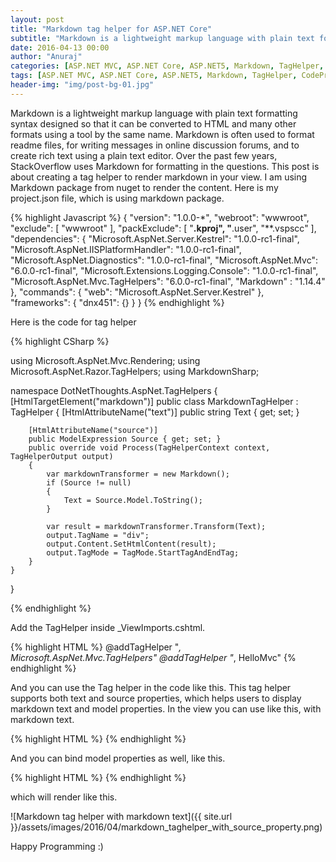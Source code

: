 ```yaml
---
layout: post
title: "Markdown tag helper for ASP.NET Core"
subtitle: "Markdown is a lightweight markup language with plain text formatting syntax designed so that it can be converted to HTML and many other formats using a tool by the same name. Markdown is often used to format readme files, for writing messages in online discussion forums, and to create rich text using a plain text editor. Over the past few years, StackOverflow uses Markdown for formatting in the questions. This post is about creating a tag helper to render markdown in your view. I am using Markdown package from nuget to render the content.."
date: 2016-04-13 00:00
author: "Anuraj"
categories: [ASP.NET MVC, ASP.NET Core, ASP.NET5, Markdown, TagHelper, CodeProject]
tags: [ASP.NET MVC, ASP.NET Core, ASP.NET5, Markdown, TagHelper, CodeProject]
header-img: "img/post-bg-01.jpg"
---
```

Markdown is a lightweight markup language with plain text formatting syntax designed so that it can be converted to HTML and many other formats using a tool by the same name. Markdown is often used to format readme files, for writing messages in online discussion forums, and to create rich text using a plain text editor. Over the past few years, StackOverflow uses Markdown for formatting in the questions. This post is about creating a tag helper to render markdown in your view. I am using Markdown package from nuget to render the content. Here is my project.json file, which is using markdown package.

{% highlight Javascript %}
{
    "version": "1.0.0-*",
    "webroot": "wwwroot",
    "exclude": [
        "wwwroot"
    ],
    "packExclude": [
        "**.kproj",
        "**.user",
        "**.vspscc"
    ],
    "dependencies": {
        "Microsoft.AspNet.Server.Kestrel": "1.0.0-rc1-final",
        "Microsoft.AspNet.IISPlatformHandler": "1.0.0-rc1-final",
        "Microsoft.AspNet.Diagnostics": "1.0.0-rc1-final",
        "Microsoft.AspNet.Mvc": "6.0.0-rc1-final",
        "Microsoft.Extensions.Logging.Console": "1.0.0-rc1-final",
        "Microsoft.AspNet.Mvc.TagHelpers": "6.0.0-rc1-final",
        "Markdown" : "1.14.4"
    },
    "commands": {
        "web": "Microsoft.AspNet.Server.Kestrel"
    },
    "frameworks": {
        "dnx451": {}
    }
}
{% endhighlight %}

Here is the code for tag helper

{% highlight CSharp %}

using Microsoft.AspNet.Mvc.Rendering;
using Microsoft.AspNet.Razor.TagHelpers;
using MarkdownSharp;

namespace DotNetThoughts.AspNet.TagHelpers
{
    [HtmlTargetElement("markdown")]
    public class MarkdownTagHelper : TagHelper
    {
        [HtmlAttributeName("text")]
        public string Text { get; set; }

        [HtmlAttributeName("source")]
        public ModelExpression Source { get; set; }
        public override void Process(TagHelperContext context, TagHelperOutput output)
        {
            var markdownTransformer = new Markdown();
            if (Source != null)
            {
                Text = Source.Model.ToString();
            }

            var result = markdownTransformer.Transform(Text);
            output.TagName = "div";
            output.Content.SetHtmlContent(result);
            output.TagMode = TagMode.StartTagAndEndTag;
        }
    }
}

{% endhighlight %}

Add the TagHelper inside _ViewImports.cshtml.

{% highlight HTML %}
@addTagHelper "*, Microsoft.AspNet.Mvc.TagHelpers"
@addTagHelper "*, HelloMvc"
{% endhighlight %}

And you can use the Tag helper in the code like this. This tag helper supports both text and source properties, which helps users to display markdown text and model properties. In the view you can use like this, with markdown text.

{% highlight HTML %}
<markdown text="*Italic*, **bold**, and `monospace`." />
{% endhighlight %}

And you can bind model properties as well, like this.

{% highlight HTML %}
<markdown source="Description" />
{% endhighlight %}

which will render like this.

![Markdown tag helper with markdown text]({{ site.url }}/assets/images/2016/04/markdown_taghelper_with_source_property.png)

Happy Programming :)
